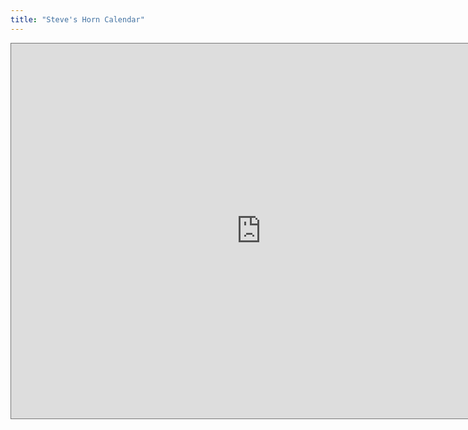 ```yaml
---
title: "Steve's Horn Calendar"
---
```


<iframe src="https://calendar.google.com/calendar/embed?height=600&wkst=2&bgcolor=%23ffffff&ctz=America%2FNew_York&mode=AGENDA&showTitle=0&showPrint=0&showCalendars=0&src=ZTkzMzU3MDE5ZDUyZWIzNDZmYTgwMGYyNTFkYmUyZDcyNGNiNjRjMGQyMDQ5ODcyYzRjYmNjYjUwMmYzNDBlZkBncm91cC5jYWxlbmRhci5nb29nbGUuY29t&color=%23795548" style="border:solid 1px #777" width="800" height="600" frameborder="0" scrolling="no"></iframe>